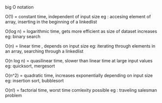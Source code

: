 big O notation

O(1) = constant time, independent of input size
eg : accesing element of array, inserting in the beginning of a linkedlist

O(log n) = logarithmic time, gets more efficient as size of dataset increases
eg: binary search

O(n) = linear time , depends on input size
eg: iterating through elements in an array, searching through a linkedlist

O(n log n) = quasilinear time, slower than linear time at large input values
eg: quicksort, mergesort

O(n^2) = quadratic time, increases exponentially depending on input size
eg: insertion sort, bubblesort

O(n!) = factorial time, worst time comlexity possible
eg : traveling salesman problem
